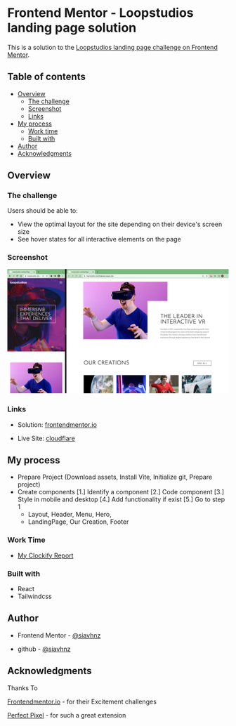 # Frontend Mentor - Loopstudios landing page solution

This is a solution to the [Loopstudios landing page challenge on Frontend Mentor](https://www.frontendmentor.io/challenges/loopstudios-landing-page-N88J5Onjw).

## Table of contents

- [Overview](#overview)
  - [The challenge](#the-challenge)
  - [Screenshot](#screenshot)
  - [Links](#links)
- [My process](#my-process)
  - [Work time](#work-time)
  - [Built with](#built-with)
- [Author](#author)
- [Acknowledgments](#acknowledgments)

## Overview

### The challenge

Users should be able to:

- View the optimal layout for the site depending on their device's screen size
- See hover states for all interactive elements on the page

### Screenshot

![screenshot](./screenshot/screenshot.png)

### Links

- Solution: [frontendmentor.io](https://www.frontendmentor.io/solutions/loopstudios-landing-page-IXFL8yVNJ7)

- Live Site: [cloudflare](https://loopstudios-landingpage.pages.dev/)

## My process

- Prepare Project (Download assets, Install Vite, Initialize git, Prepare project)
- Create components
  [1.] Identify a component
  [2.] Code component
  [3.] Style in mobile and desktop
  [4.] Add functionality if exist
  [5.] Go to step 1
  - Layout, Header, Menu, Hero,
  - LandingPage, Our Creation, Footer

### Work Time

- [My Clockify Report](https://app.clockify.me/shared/647b2d2c815c245a69024aca)

### Built with

- React
- Tailwindcss

## Author

- Frontend Mentor - [@siavhnz](https://www.frontendmentor.io/profile/siavhnz)

- github - [@siavhnz](https://www.github.com/siavhnz)

## Acknowledgments

Thanks To

[Frontendmentor.io](https://www.frontendmentor.io/challenges) - for their Excitement challenges  

[Perfect Pixel](https://chrome.google.com/webstore/detail/perfectpixel-by-welldonec/dkaagdgjmgdmbnecmcefdhjekcoceebi?hl=en) - for such a great extension
